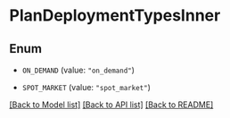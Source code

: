 # PlanDeploymentTypesInner

## Enum


* `ON_DEMAND` (value: `"on_demand"`)

* `SPOT_MARKET` (value: `"spot_market"`)


[[Back to Model list]](../README.md#documentation-for-models) [[Back to API list]](../README.md#documentation-for-api-endpoints) [[Back to README]](../README.md)


